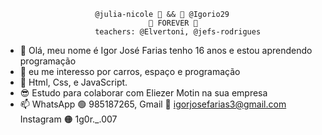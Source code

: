                         @julia-nicole 💜 && 💙 @Igorio29
                                    💝 FOREVER 💝
                        teachers: @Elvertoni, @jefs-rodrigues

- 👋 Olá, meu nome é Igor José Farias tenho 16 anos e estou aprendendo programação
- 👀 eu me interesso por carros, espaço e programação
- 🌱 Html, Css, e JavaScript.
- 😎 Estudo para colaborar com Eliezer Motin na sua empresa
- 📫 WhatsApp 🟢 985187265, Gmail 🔴 igorjosefarias3@gmail.com Instagram 🟠 1g0r._.007


